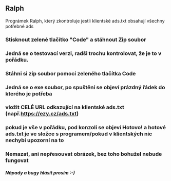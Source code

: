 ## Ralph
Prográmek Ralph, který zkontroluje jestli klientské ads.txt obsahují všechny potřebné ads
### Stisknout zelené tlačítko "Code" a stáhnout Zip soubor
### Jedná se o testovací verzi, radši trochu kontrolovat, že je to v pořádku. 
### Stáhni si zip soubor pomocí zeleného tlačítka Code
### Jedná se o exe soubor, po spuštění se objeví prázdný řádek do kterého je potřeba 
### vložit  CELÉ URL odkazující na klientské ads.txt (např.https://ezy.cz/ads.txt)
### pokud je vše v pořádku, pod konzolí se objeví Hotovo! a hotové ads.txt je ve složce s programem/pokud v klientských nic nechybí upozorní na to
### Nemazat, ani nepřesouvat obrázek, bez toho bohužel nebude fungovat
##### Nápady a bugy hlásit prosím :-)
